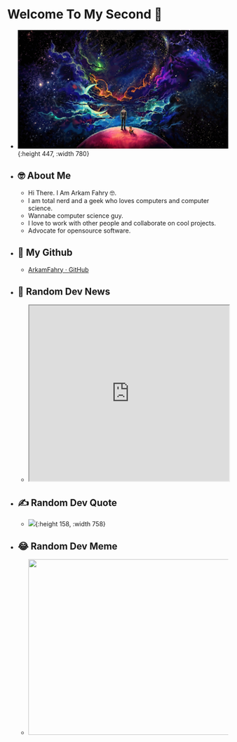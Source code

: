 # Welcome To My Second 🧠
- ![galaxy man.jpg](../assets/galaxy_man_1687788373777_0.jpg){:height 447, :width 780}
- ## 🤓 About Me
	- Hi There. I Am Arkam Fahry 🤓.
	- I am total nerd and a geek who loves computers and computer science.
	- Wannabe computer science guy.
	- I love to work with other people and collaborate on cool projects.
	- Advocate for opensource software.
- ## 🐙 My Github
	- [ArkamFahry · GitHub](https://github.com/ArkamFahry)
- ## 📰 Random Dev News
	- <iframe src="https://lobste.rs/" style="width: 100%; height: 400px"></iframe>
- ## ✍️ Random Dev Quote
	- ![](https://quotes-github-readme.vercel.app/api?type=horizontal&theme=radical){:height 158, :width 758}
- ## 😂 Random Dev Meme
	- <img src='https://randommeme-five.vercel.app/' style="height: 400px; width: 750px"/>
